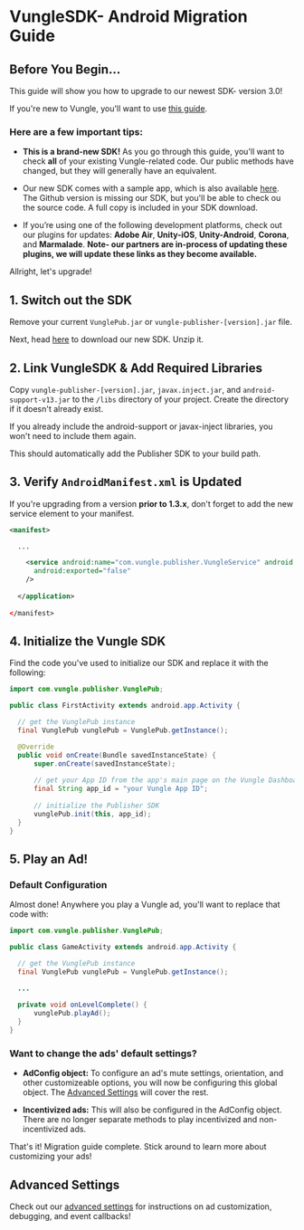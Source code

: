 # VungleSDK- Android Migration Guide

## Before You Begin...

This guide will show you how to upgrade to our newest SDK- version 3.0!

If you're new to Vungle, you'll want to use [this guide](https://github.com/Vungle/vungle-resources/blob/master/Android-resources/android-dev-guide.md).

### Here are a few important tips:

* **This is a brand-new SDK!** As you go through this guide, you'll want to check **all** of your existing Vungle-related code. Our public methods have changed, but they will generally have an equivalent. 

* Our new SDK comes with a sample app, which is also available [here](https://github.com/Vungle/vungle-resources/tree/master/Android-resources/androidSampleApp). The Github version is missing our SDK, but you'll be able to check ou the source code. A full copy is included in your SDK download.

* If you’re using one of the following development platforms, check out our plugins for updates: **Adobe Air**, **Unity-iOS**, **Unity-Android**, **Corona**, and **Marmalade**. **Note- our partners are in-process of updating these plugins, we will update these links as they become available.**

Allright, let's upgrade!

## 1. Switch out the SDK

Remove your current ```VunglePub.jar``` or ```vungle-publisher-[version].jar``` file. 

Next, head [here](https://v.vungle.com/dev/android) to download our new SDK. Unzip it.

## 2. Link VungleSDK & Add Required Libraries

Copy `vungle-publisher-[version].jar`, `javax.inject.jar`, and `android-support-v13.jar` to the `/libs` directory of your project. Create the directory if it doesn't already exist. 

If you already include the android-support or javax-inject libraries, you won't need to include them again.

This should automatically add the Publisher SDK to your build path.

## 3. Verify `AndroidManifest.xml` is Updated

If you're upgrading from a version **prior to 1.3.x**, don't forget to add the new service element to your manifest.

```xml
<manifest>

  ...

    <service android:name="com.vungle.publisher.VungleService" android:exported="false"
      android:exported="false"
    />
    
  </application>
  
</manifest>
```

## 4. Initialize the Vungle SDK

Find the code you've used to initialize our SDK and replace it with the following:

```java
import com.vungle.publisher.VunglePub;

public class FirstActivity extends android.app.Activity {

  // get the VunglePub instance
  final VunglePub vunglePub = VunglePub.getInstance();

  @Override
  public void onCreate(Bundle savedInstanceState) {
      super.onCreate(savedInstanceState);
      
      // get your App ID from the app's main page on the Vungle Dashboard after setting up your app
      final String app_id = "your Vungle App ID";
      
      // initialize the Publisher SDK
      vunglePub.init(this, app_id);
  }
}
```

## 5. Play an Ad!

### Default Configuration

Almost done! Anywhere you play a Vungle ad, you'll want to replace that code with:

```java
import com.vungle.publisher.VunglePub;

public class GameActivity extends android.app.Activity {

  // get the VunglePub instance
  final VunglePub vunglePub = VunglePub.getInstance();

  ...
  
  private void onLevelComplete() {
      vunglePub.playAd();
  }
}
```

### Want to change the ads' default settings?

* **AdConfig object:** To configure an ad's mute settings, orientation, and other customizeable options, you will now be configuring this global object. The [Advanced Settings](https://github.com/Vungle/vungle-resources/blob/master/Android-resources/android-advanced-settings.md) will cover the rest.

* **Incentivized ads:** This will also be configured in the AdConfig object. There are no longer separate methods to play incentivized and non-incentivized ads.

That's it! Migration guide complete. Stick around to learn more about customizing your ads!


## Advanced Settings

Check out our [advanced settings](https://github.com/Vungle/vungle-resources/blob/master/Android-resources/android-advanced-settings.md) for instructions on ad customization, debugging, and event callbacks!
